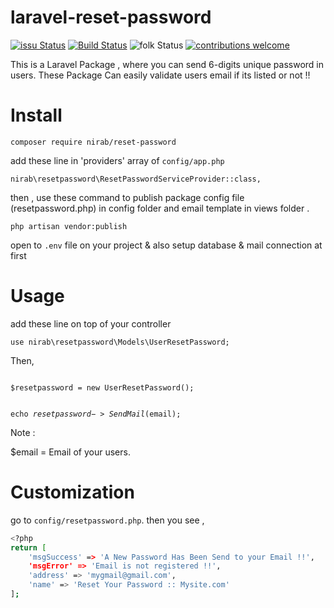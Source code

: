 # laravel-reset-password

[![issu Status](https://img.shields.io/github/issues/ok9xnirab/laravel-reset-password)](https://github.com/IANirab/laravel-reset-password/issues)
[![Build Status](https://travis-ci.org/boennemann/badges.svg?branch=master)](https://github.com/IANirab/laravel-reset-password/releases) ![folk Status](https://img.shields.io/github/forks/ok9xnirab/laravel-reset-password)
[![contributions welcome](https://img.shields.io/badge/contributions-welcome-brightgreen.svg?style=flat)](https://github.com/IANirab/laravel-reset-password/issues)

This is a Laravel Package , where you can send 6-digits unique password in users. These Package Can easily validate users email if its listed or not !!

# Install

`composer require nirab/reset-password`

add these line in 'providers' array of `config/app.php`

`nirab\resetpassword\ResetPasswordServiceProvider::class,`

then ,
use these command to publish package config file (resetpassword.php) in config folder and email template in views folder .

`php artisan vendor:publish`

open to `.env` file on your project & also setup database & mail connection at first

# Usage

add these line on top of your controller

`use nirab\resetpassword\Models\UserResetPassword;`

Then,

<code>
$resetpassword = new UserResetPassword();

echo $resetpassword->SendMail($email);</code>

Note :

\$email = Email of your users.

# Customization

go to `config/resetpassword.php`.
then you see ,

```bash
<?php
return [
    'msgSuccess' => 'A New Password Has Been Send to your Email !!',
    'msgError' => 'Email is not registered !!',
    'address' => 'mygmail@gmail.com',
    'name' => 'Reset Your Password :: Mysite.com'
];
```
